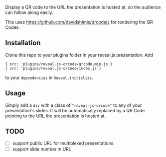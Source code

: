 Display a QR code to the URL the presentation is hosted at, so the audience can follow along easily.

This uses https://github.com/davidshimjs/qrcodejs for rendering the QR Codes.

## Installation

Clone this repo to your plugins folder in your reveal.js presentation.
Add

```
{ src: 'plugins/reveal.js-qrcode/qrcode.min.js'}
{ src: 'plugins/reveal.js-qrcode/index.js'}
 ```
 
 to your `dependencies` in `Reveal.initialize`.

## Usage

Simply add a `div` with a class of `"reveal-js-qrcode"` to any of your presentation's slides. It will be automatically replaced by a QR Code pointing to the URL the presentation is hosted at.

## TODO

- [ ] support public URL for multiplexed presentations.
- [ ] support slide number in URL
